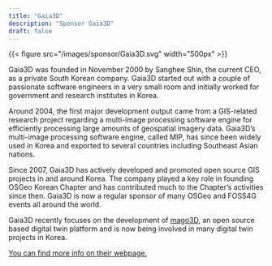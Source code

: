 ```yaml
---
title: "Gaia3D"
description: "Sponsor Gaia3D"
draft: false
---
```


{{< figure src="/images/sponsor/Gaia3D.svg" width="500px" >}}

Gaia3D was founded in November 2000 by Sanghee Shin, the current CEO, as a private South Korean company. Gaia3D started out with a couple of passionate software engineers in a very small room and initially worked for government and research institutes in Korea.

Around 2004, the first major development output came from a GIS-related research project regarding a multi-image processing software engine for efficiently processing large amounts of geospatial imagery data. Gaia3D’s multi-image processing software engine, called MIP, has since been widely used in Korea and exported to several countries including Southeast Asian nations.

Since 2007, Gaia3D has actively developed and promoted open source GIS projects in and around Korea. The company played a key role in founding OSGeo Korean Chapter and has contributed much to the Chapter’s activities since then. Gaia3D is now a regular sponsor of many OSGeo and FOSS4G events all around the world.

Gaia3D recently focuses on the development of [mago3D](https://www.mago3d.net), an open source based digital twin platform and is now being involved in many digital twin projects in Korea.

[You can find more info on their webpage.](https://gaia3d.com/)
